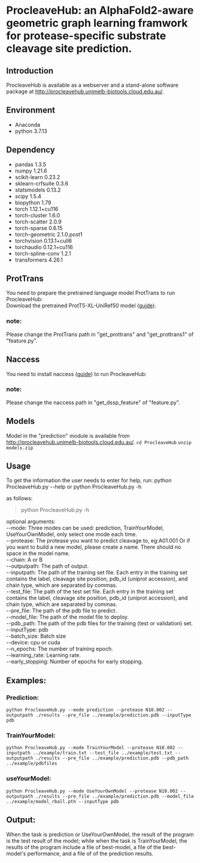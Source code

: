 # ProcleaveHub: an AlphaFold2-aware geometric graph learning framwork for protease-specific substrate cleavage site prediction.
## Introduction
ProcleaveHub is available as a webserver and a stand-alone software package at http://procleavehub.unimelb-biotools.cloud.edu.au/.

## Environment
* Anaconda
* python 3.7.13

## Dependency

* pandas    1.3.5
* numpy		1.21.6
* scikit-learn    0.23.2
* sklearn-crfsuite    0.3.6
* statsmodels    0.13.2
* scipy    1.5.4
* biopython    1.79
* torch    1.12.1+cu116
* torch-cluster    1.6.0
* torch-scatter    2.0.9
* torch-sparse    0.6.15
* torch-geometric    2.1.0.post1
* torchvision    0.13.1+cull6
* torchaudio    0.12.1+cu116
* torch-spline-conv    1.2.1
* transformers    4.26.1

## ProtTrans
You need to prepare the pretrained language model ProtTrans to run ProcleaveHub:  
Download the pretrained ProtT5-XL-UniRef50 model ([guide](https://github.com/agemagician/ProtTrans)). 
### note:
Please change the ProtTrans path in "get_prottrans" and "get_prottrans1" of "feature.py".

## Naccess
You need to install naccess ([guide](http://www.bioinf.manchester.ac.uk/naccess/)) to run ProcleaveHub: 

### note:
Please change the naccess path in "get_dssp_feature" of "feature.py".

## Models
Model in the "prediction" module is available from http://procleavehub.unimelb-biotools.cloud.edu.au/.
```cd ProcleaveHub```
```unzip models.zip```
## Usage

To get the information the user needs to enter for help, run:
    python ProcleaveHub.py --help
 or
    python ProcleaveHub.py -h

as follows:

>python ProcleaveHub.py -h

optional arguments:  
  --mode:        Three modes can be used: prediction, TrainYourModel, UseYourOwnModel, only select one mode each time.  
  --protease:        The protease you want to predict cleavage to, eg:A01.001 Or if you want to build a new model, please create a name. There should no space in the model name.  
  --chain:        A or B  
  --outputpath:        The path of output.  
  --inputpath:        The path of the training set file. Each entry in the training set contains the label, cleavage site position, pdb_id (uniprot accession), and chain type, which are separated by commas.  
  --test_file:        The path of the test set file. Each entry in the training set contains the label, cleavage site position, pdb_id (uniprot accession), and chain type, which are separated by commas.  
  --pre_file:        The path of the pdb file to predict.  
  --model_file:        The path of the model file to deploy.  
  --pdb_path:        The path of the pdb files for the training (test or validation) set.  
  --inputType:        pdb  
  --batch_size:        Batch size  
  --device:        cpu or cuda  
  --n_epochs:        The number of training epoch.  
  --learning_rate:        Learning rate.  
  --early_stopping:        Number of epochs for early stopping.  

## Examples:

### Prediction:
```python ProcleaveHub.py --mode prediction --protease N10.002 --outputpath ./results --pre_file ../example/prediction.pdb --inputType pdb```
### TrainYourModel:
```python ProcleaveHub.py --mode TrainYourModel --protease N10.002 --inputpath ../example/train.txt --test_file ../example/test.txt --outputpath ./results --pre_file ../example/prediction.pdb --pdb_path ../example/pdbfiles```
### useYourModel:
```python ProcleaveHub.py --mode UseYourOwnModel --protease N10.002 --outputpath ./results --pre_file ../example/prediction.pdb --model_file ../example/model_rball.pth --inputType pdb```
## Output:
When the task is prediction or UseYourOwnModel, the result of the program is the test result of the model; while when the task is TrainYourModel, the results of the program include a file of best-model, a file of the best-model's performance, and a file of of the prediction results.
